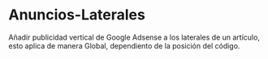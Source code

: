 # Anuncios-Laterales
Añadir publicidad vertical de Google Adsense a los laterales de un artículo, esto aplica de manera Global, dependiento de la posición del código.

<div class="adsense__component left__adsense">
	<div class="pub__adsense">
		<script async src="https://pagead2.googlesyndication.com/pagead/js/adsbygoogle.js?client=ca-pub-xxxxxxxxxxxxx"
		 crossorigin="anonymous"></script>
	<!-- Vertical El Paisano Ads -->
	<ins class="adsbygoogle"
		 style="display:inline-block;width:160px;height:600px"
		 data-ad-client="ca-pub-xxxxxxxxxxxxxxxxxxx"
		 data-ad-slot="xxxxxxxxx"></ins>
	<script>
		 (adsbygoogle = window.adsbygoogle || []).push({});
	</script>	
	</div>
</div>

<div class="adsense__component right__adsense">
	<div class="pub__adsense">
			<script async src="https://pagead2.googlesyndication.com/pagead/js/adsbygoogle.js?client=ca-pub-xxxxxxxxxxxxxxxxxxxx"
		 crossorigin="anonymous"></script>
	<!-- Vertical El Paisano Ads -->
	<ins class="adsbygoogle"
		 style="display:inline-block;width:160px;height:600px"
		 data-ad-client="ca-pub-xxxxxxxxxxxxxxxxxx"
		 data-ad-slot="xxxxxxxxxxxxxxxxxx"></ins>
	<script>
		 (adsbygoogle = window.adsbygoogle || []).push({});
	</script>
	</div>
</div>
